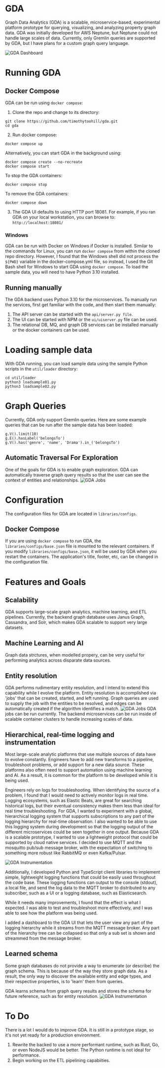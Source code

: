 # GDA
Graph Data Analytics (GDA) is a scalable, microservice-based, experimental platform prototype for querying, visualizing, and analyzing property graph data. GDA was initially developed for AWS Neptune, but Neptune could not handle large scales of data. Currently, only Gremlin queries are supported by GDA, but I have plans for a custom graph query language.

![GDA Dashboard](assets/dashboard.png)

# Running GDA
## Docker Compose
GDA can be run using `docker compose`:
1. Clone the repo and change to its directory:
```shell
git clone https://github.com/timothytoohill/gda.git
cd gda
```
2. Run docker compose:
```shell
docker compose up
```
Alternatively, you can start GDA in the background using:
```shell
docker compose create --no-recreate
docker compose start
```
To stop the GDA containers:
```shell
docker compose stop
```
To remove the GDA containers:
```shell
docker compose down
```
3. The GDA UI defaults to using HTTP port 18081. For example, if you ran GDA on your local workstation, you can browse to: `http://localhost:18081/`
### Windows
GDA can be run with Docker on Windows if Docker is installed. Similar to the commands for Linux, you can run `docker compose` from within the cloned repo directory. 
However, I found that the Windows shell did not process the `${PWD}` variable in the docker-compose.yml file, so instead, I used the Git Bash shell for Windows to start GDA using `docker compose`.
To load the sample data, you will need to have Python 3.10 installed.
## Running manually
The GDA backend uses Python 3.10 for the microservices. To manually run the services, first get familiar with the code, and then start them manually:
1. The API server can be started with the `api/server.py file`.
2. The UI can be started with NPM or the `ui/uiserver.py` file can be used.
3. The relational DB, MQ, and graph DB services can be installed manually or the docker containers can be used.
# Loading sample data
With GDA running, you can load sample data using the sample Python scripts in the `util/loader` directory:
```
cd util/loader
python3 loadsample01.py
python3 loadsample02.py
```
# Graph Queries
Currently, GDA only support Gremlin queries. Here are some example queries that can be run after the sample data has been loaded:
```shell
g.V().limit(10)
g.E().hasLabel('belongsTo')
g.V().has('genre', 'name', 'Drama').in_('belongsTo')
```
## Automatic Traversal For Exploration
One of the goals for GDA is to enable graph exploration. GDA can automatically traverse graph query results so that the user can see the context of entities and relationships. 
![GDA Jobs](assets/gremlin.gif)
# Configuration
The configuration files for GDA are located in `libraries/configs`. 
## Docker Compose
If you are using `docker compose` to run GDA, the `libraries/configs/base.json` file is mounted to the relevant containers. If you modify `libraries/configs/base.json`, it will be used by GDA when you restart the containers. The application's title, footer, etc, can be changed in the configuration file.

# Features and Goals
## Scalability
GDA supports large-scale graph analytics, machine learning, and ETL pipelines. Currently, the backend graph database uses Janus Graph, Cassandra, and Solr, which makes GDA scalable to support very large datasets.
## Machine Learning and AI
Graph data strctures, when modelled propery, can be very useful for performing analytics across disparate data sources. 
## Entity resolution
GDA performs rudimentary entity resolution, and I intend to extend this capability while I evolve the platform. Entity resolution is accomplished via 'jobs' that can be created, started, and left running. Graph queries are used to supply the job with the entities to be resolved, and edges can be automatically created if the algorithm identifies a match.
![GDA Jobs](assets/jobs.png)
GDA jobs can be run currently. The backend microservices can be run inside of scalable container clusters to handle increasing scales of data.

## Hierarchical, real-time logging and instrumentation
Most large-scale analytic platforms that use multiple sources of data have to evolve constantly. Engineers have to add new transforms to a pipeline, troubleshoot problems, or add support for a new data source. These platforms also often need to support automation using machine learning and AI. As a result, it is common for the platform to be developed while it is being used. 

Engineers rely on logs for troubleshooting. When identifying the source of a problem, I found that I would need to actively monitor logs in real time. Logging ecosystems, such as Elastic Beats, are great for searching historical logs, but their eventual consistency makes them less than ideal for real time troubleshooting. For GDA, I wanted to experiment with a global, hierarchical logging system that supports subscriptions to any part of the logging hierarchy for real-time observation. I also wanted to be able to use this logging system during development so that the logging output of the different microservices could be seen together in one output. Because GDA is a scalable prototype, I wanted to use a lightweight protocol that could be supported by cloud native services. I decided to use MQTT and the mosquitto pub/sub message broker, with the expectation of switching to something more robust like RabbitMQ or even Kafka/Pulsar. 

![GDA Instrumentation](assets/realtime-instrumentation.gif)

Additionally, I developed Python and TypeScript client libraries to implement simple, lightweight logging functions that could be easily used throughout the code base. These logging functions can output to the console (stdout), a local file, and send the log data to the MQTT broker to distributed to any subscriber, such as a UI or a logging database, such as Elasticsearch.  

While it needs many improvements, I found that the effect is what I expected. I was able to test and troubleshoot more effectively, and I was able to see how the platform was being used.

I added a dashboard to the GDA UI that lets the user view any part of the logging hierarchy while it streams from the MQTT message broker. Any part of the hierarchy tree can be collapsed so that only a sub set is shown and streammed from the message broker.

## Learned schema
Some graph databases do not provide a way to enumerate (or describe) the graph schema. This is because of the way they store graph data. As a result, the only way to discover the available entity and edge types, and their respective properties, is to 'learn' them from queries.

GDA learns schema from graph query results and stores the schema for future reference, such as for entity resolution. 
![GDA Instrumentation](assets/learned-schema.png)

# To Do
There is a lot I would do to improve GDA. It is still in a prototype stage, so it's not yet ready for a production environment. 
1. Rewrite the backed to use a more performant runtime, such as Rust, Go, or even NodeJS would be better. The Python runtime is not ideal for performance.
2. Begin working on the ETL pipelining capabiities.